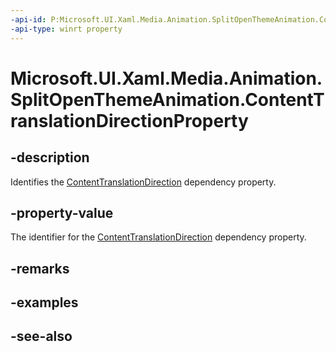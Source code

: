 ```yaml
---
-api-id: P:Microsoft.UI.Xaml.Media.Animation.SplitOpenThemeAnimation.ContentTranslationDirectionProperty
-api-type: winrt property
---
```


<!-- Property syntax
public Windows.UI.Xaml.DependencyProperty ContentTranslationDirectionProperty { get; }
-->

# Microsoft.UI.Xaml.Media.Animation.SplitOpenThemeAnimation.ContentTranslationDirectionProperty

## -description
Identifies the [ContentTranslationDirection](splitopenthemeanimation_contenttranslationdirection.md) dependency property.

## -property-value
The identifier for the [ContentTranslationDirection](splitopenthemeanimation_contenttranslationdirection.md) dependency property.

## -remarks

## -examples

## -see-also
